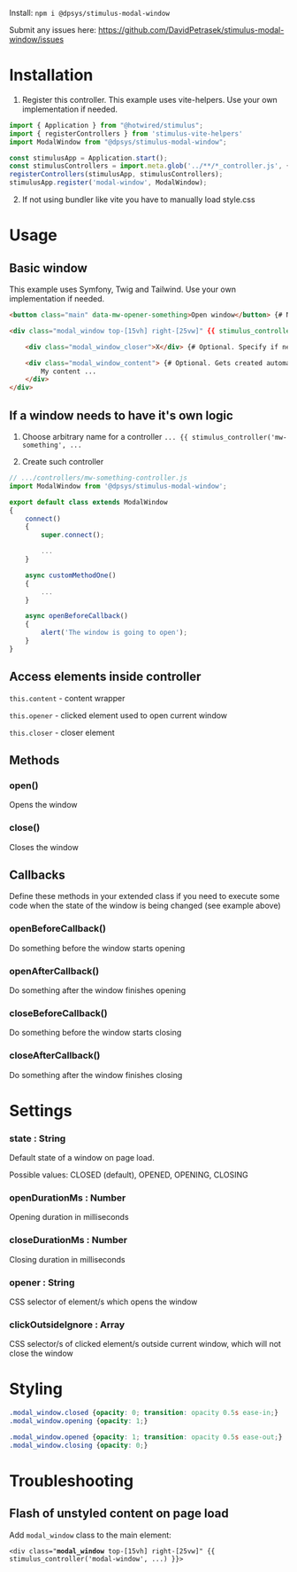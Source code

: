 Install: `npm i @dpsys/stimulus-modal-window`

Submit any issues here: https://github.com/DavidPetrasek/stimulus-modal-window/issues

###
###
# Installation
1. Register this controller. This example uses vite-helpers. Use your own implementation if needed.
``` javascript
import { Application } from "@hotwired/stimulus";
import { registerControllers } from 'stimulus-vite-helpers'
import ModalWindow from "@dpsys/stimulus-modal-window";

const stimulusApp = Application.start();
const stimulusControllers = import.meta.glob('../**/*_controller.js', { eager: true })
registerControllers(stimulusApp, stimulusControllers);
stimulusApp.register('modal-window', ModalWindow);
```

2. If not using bundler like vite you have to manually load style.css

###
###
# Usage

## Basic window
This example uses Symfony, Twig and Tailwind. Use your own implementation if needed.
``` html
<button class="main" data-mw-opener-something>Open window</button> {# Name of data attribute can be anything. E.g.: data-foo-bar  #}

<div class="modal_window top-[15vh] right-[25vw]" {{ stimulus_controller('modal-window', {opener: '[data-mw-opener-something]'}) }}>

    <div class="modal_window_closer">X</div> {# Optional. Specify if needed. #}

    <div class="modal_window_content"> {# Optional. Gets created automatically if doesn't exist. #} 
        My content ...
    </div>
</div>
```

## If a window needs to have it's own logic
1. Choose arbitrary name for a controller
`... {{ stimulus_controller('mw-something', ...`

2. Create such controller
``` javascript
// .../controllers/mw-something-controller.js
import ModalWindow from '@dpsys/stimulus-modal-window';

export default class extends ModalWindow
{
	connect()
	{
		super.connect();

		...
	}

	async customMethodOne()
	{	
        ...															
	}

	async openBeforeCallback()
	{
		alert('The window is going to open');
	}
}
```

## Access elements inside controller
`this.content` - content wrapper

`this.opener` - clicked element used to open current window

`this.closer` - closer element

## Methods
### open()
Opens the window
### close()
Closes the window

## Callbacks
Define these methods in your extended class if you need to execute some code when the state of the window is being changed (see example above)

### openBeforeCallback()
Do something before the window starts opening
### openAfterCallback()
Do something after the window finishes opening
### closeBeforeCallback()
Do something before the window starts closing
### closeAfterCallback()
Do something after the window finishes closing

###
###
# Settings
### state : String
Default state of a window on page load.

Possible values: CLOSED (default), OPENED, OPENING, CLOSING

### openDurationMs : Number
Opening duration in milliseconds
### closeDurationMs : Number
Closing duration in milliseconds
### opener : String
CSS selector of element/s which opens the window
### clickOutsideIgnore : Array
CSS selector/s of clicked element/s outside current window, which will not close the window

###
###
# Styling
``` css
.modal_window.closed {opacity: 0; transition: opacity 0.5s ease-in;}
.modal_window.opening {opacity: 1;}

.modal_window.opened {opacity: 1; transition: opacity 0.5s ease-out;}
.modal_window.closing {opacity: 0;}

```

###
###
# Troubleshooting

## Flash of unstyled content on page load
Add `modal_window` class to the main element:

`<div class="`**`modal_window`**` top-[15vh] right-[25vw]" {{ stimulus_controller('modal-window', ...) }}>`